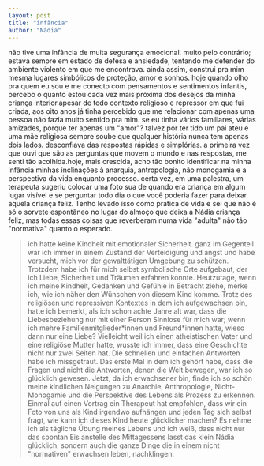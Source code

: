 ```yaml
---
layout: post
title: "infância"
author: "Nádia"
---
```


não tive uma infância de muita segurança emocional. muito pelo contrário; estava sempre em estado de defesa e ansiedade, tentando me defender do ambiente violento em que me encontrava. ainda assim, construi pra mim mesma lugares simbólicos de proteção, amor e sonhos. hoje quando olho pra quem eu sou e me conecto com pensamentos e sentimentos infantis, percebo o quanto estou cada vez mais próxima dos desejos da minha criança interior.apesar de todo contexto religioso e repressor em que fui criada, aos oito anos já tinha percebido que me relacionar com apenas uma pessoa não fazia muito sentido pra mim. se eu tinha vários familiares, várias amizades, porque ter apenas um "amor"? talvez por ter tido um pai ateu e uma mãe religiosa sempre soube que qualquer história nunca tem apenas dois lados. desconfiava das respostas rápidas e simplórias. a primeira vez que ouvi que são as perguntas que movem o mundo e nas respostas, me senti tão acolhida.hoje, mais crescida, acho tão bonito identificar na minha infância minhas inclinações à anarquia, antropologia, não monogamia e a perspectiva da vida enquanto processo. certa vez, em uma palestra, um terapeuta sugeriu colocar uma foto sua de quando era criança em algum lugar visível e se perguntar todo dia o que você poderia fazer para deixar aquela criança feliz. Tenho levado isso como prática de vida e sei que não é só o sorvete espontâneo no lugar do almoço que deixa a Nádia criança feliz, mas todas essas coisas que reverberam numa vida "adulta" não tão "normativa" quanto o esperado.


>ich hatte keine Kindheit mit emotionaler Sicherheit. ganz im Gegenteil war ich immer in einem Zustand der Verteidigung und angst und habe versucht, mich vor der gewalttätigen Umgebung zu schützen. Trotzdem habe ich für mich selbst symbolische Orte aufgebaut, der ich Liebe, Sicherheit und Träumen erfahren konnte. Heutzutage, wenn ich meine Kindheit, Gedanken und Gefühle in Betracht ziehe, merke ich, wie ich näher den Wünschen von diesem Kind komme. Trotz des religiösen und repressiven Kontextes in dem ich aufgewachsen bin, hatte ich bemerkt, als ich schon achte Jahre alt war, dass die Liebesbeziehung nur mit einer Person Sinnlose für mich war; wenn ich mehre Familienmitglieder\*innen und Freund\*innen hatte, wieso dann nur eine Liebe? Vielleicht weil ich einen atheistischen Vater und eine religiöse Mutter hatte, wusste ich immer, dass eine Geschichte nicht nur zwei Seiten hat. Die schnellen und einfachen Antworten habe ich missgetraut. Das erste Mal in dem ich gehört habe, dass die Fragen und nicht die Antworten, denen die Welt bewegen, war ich so glücklich gewesen. Jetzt, da ich erwachsener bin, finde ich so schön meine kindlichen Neigungen zu Anarchie, Anthropologie, Nicht-Monogamie und die Perspektive des Lebens als Prozess zu erkennen. Einmal auf einen Vortrag ein Therapeut hat empfohlen, dass wir ein Foto von uns als Kind irgendwo aufhängen und jeden Tag sich selbst fragt, wie kann ich dieses Kind heute glücklicher machen? Es nehme ich als tägliche Übung meines Lebens und ich weiß, dass nicht nur das spontan Eis anstelle des Mittagessens lasst das klein Nádia glücklich, sondern auch die ganze Dinge die in einem nicht "normativen" erwachsen leben, nachklingen.